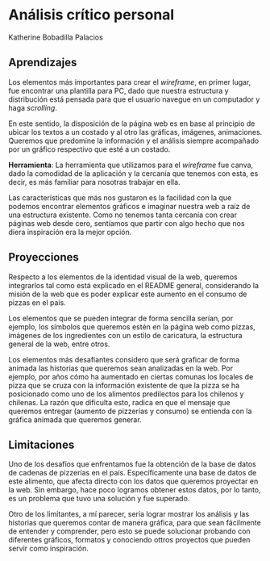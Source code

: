 # Análisis crítico personal

Katherine Bobadilla Palacios

## **Aprendizajes**

Los elementos más importantes para crear el *wireframe*, en primer lugar, fue encontrar una plantilla para PC, dado que nuestra estructura y distribución está pensada para que el usuario navegue en un computador y haga *scrolling*.

En este sentido, la disposición de la página web es en base al principio de ubicar los textos a un costado y al otro las gráficas, imágenes, animaciones. Queremos que predomine la información y el análisis siempre acompañado por un gráfico respectivo que esté a un costado.

**Herramienta**: La herramienta que utilizamos para el *wireframe* fue canva, dado la comodidad de la aplicación y la cercanía que tenemos con esta, es decir, es más familiar para nosotras trabajar en ella.

Las características que más nos gustaron es la facilidad con la que podemos encontrar elementos gráficos e imaginar nuestra web a raíz de una estructura existente. Como no tenemos tanta cercanía con crear páginas web desde cero, sentíamos que partir con algo hecho que nos diera inspiración era la mejor opción.

## **Proyecciones**

Respecto a los elementos de la identidad visual de la web, queremos integrarlos tal como está explicado en el README general, considerando la misión de la web que es poder explicar este aumento en el consumo de pizzas en el país.

Los elementos que se pueden integrar de forma sencilla serían, por ejemplo, los símbolos que queremos estén en la página web como pizzas, imágenes de los ingredientes con un estilo de caricatura, la estructura general de la web, entre otros.

Los elementos más desafiantes considero que será graficar de forma animada las historias que queremos sean analizadas en la web. Por ejemplo, por años cómo ha aumentado en ciertas comunas los locales de pizza que se cruza con la información existente de que la pizza se ha posicionado como uno de los alimentos predilectos para los chilenos y chilenas.
La razón que dificulta esto, radica en que el mensaje que queremos entregar (aumento de pizzerías y consumo) se entienda con la gráfica animada que queremos generar.

## **Limitaciones**

Uno de los desafíos que enfrentamos fue la obtención de la base de datos de cadenas de pizzerías en el país. Específicamente una base de datos de este alimento, que afecta directo con los datos que queremos proyectar en la web.
Sin embargo, hace poco logramos obtener estos datos, por lo tanto, es un problema que tuvo una solución y fue superado.

Otro de los limitantes, a mí parecer, sería lograr mostrar los análisis y las historias que queremos contar
de manera gráfica, para que sean fácilmente de entender y comprender, 
pero esto se puede solucionar probando con diferentes gráficos, formatos y conociendo ottros proyectos 
que pueden servir como inspiración.


